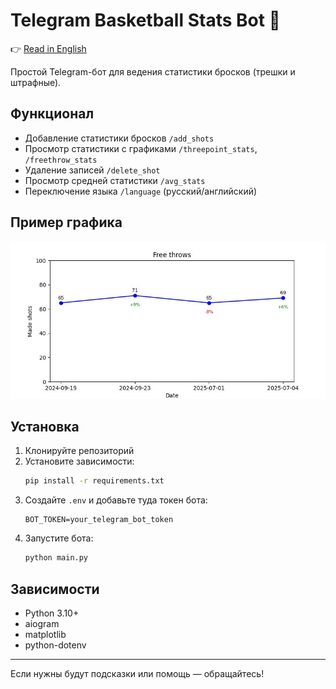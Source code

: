 # Telegram Basketball Stats Bot 🏀

👉 [Read in English](README.md)

Простой Telegram-бот для ведения статистики бросков (трешки и штрафные).

## Функционал

- Добавление статистики бросков `/add_shots`
- Просмотр статистики с графиками `/threepoint_stats`, `/freethrow_stats`
- Удаление записей `/delete_shot`
- Просмотр средней статистики `/avg_stats`
- Переключение языка `/language` (русский/английский)

## Пример графика

![Screenshot](example.jpg)

## Установка

1. Клонируйте репозиторий
2. Установите зависимости:
    ```bash
    pip install -r requirements.txt
    ```
3. Создайте `.env` и добавьте туда токен бота:
    ```
    BOT_TOKEN=your_telegram_bot_token
    ```
4. Запустите бота:
    ```bash
    python main.py
    ```

## Зависимости

- Python 3.10+
- aiogram
- matplotlib
- python-dotenv

---

Если нужны будут подсказки или помощь — обращайтесь!
